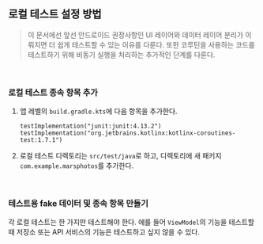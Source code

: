 ## 로컬 테스트 설정 방법

> 이 문서에선 앞선 안드로이드 권장사항인 UI 레이어와 데이터 레이어 분리가 이뤄지면 더 쉽게 테스트할 수 있는 이유를 다룬다.
> 또한 코루틴을 사용하는 코드를 테스트하기 위해 비동기 실행을 처리하는 추가적인 단계를 다룬다.
<br>

### 로컬 테스트 종속 항목 추가

1. 앱 레벨의 `build.gradle.kts`에 다음 항목을 추가한다.
   ```
   testImplementation("junit:junit:4.13.2")
   testImplementation("org.jetbrains.kotlinx:kotlinx-coroutines-test:1.7.1")
   ```
2. 로컬 테스트 디렉토리는 `src/test/java`로 하고, 디렉토리에 새 패키지 `com.example.marsphotos`를 추가한다.
<br>

### 테스트용 fake 데이터 및 종속 항목 만들기

각 로컬 테스트는 한 가지만 테스트해야 한다. 에를 들어 `ViewModel`의 기능을 테스트할 때 저장소 또는 API 서비스의 기능은 테스트하고 싶지 않을 수 있다. 

